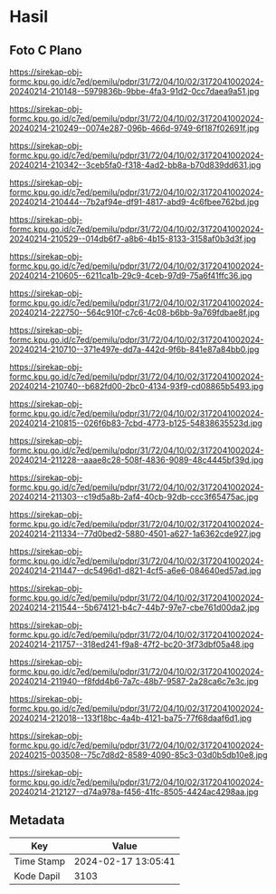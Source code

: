 # Hasil

## Foto C Plano

https://sirekap-obj-formc.kpu.go.id/c7ed/pemilu/pdpr/31/72/04/10/02/3172041002024-20240214-210148--5979836b-9bbe-4fa3-91d2-0cc7daea9a51.jpg

https://sirekap-obj-formc.kpu.go.id/c7ed/pemilu/pdpr/31/72/04/10/02/3172041002024-20240214-210249--0074e287-096b-466d-9749-6f187f02691f.jpg

https://sirekap-obj-formc.kpu.go.id/c7ed/pemilu/pdpr/31/72/04/10/02/3172041002024-20240214-210342--3ceb5fa0-f318-4ad2-bb8a-b70d839dd631.jpg

https://sirekap-obj-formc.kpu.go.id/c7ed/pemilu/pdpr/31/72/04/10/02/3172041002024-20240214-210444--7b2af94e-df91-4817-abd9-4c6fbee762bd.jpg

https://sirekap-obj-formc.kpu.go.id/c7ed/pemilu/pdpr/31/72/04/10/02/3172041002024-20240214-210529--014db6f7-a8b6-4b15-8133-3158af0b3d3f.jpg

https://sirekap-obj-formc.kpu.go.id/c7ed/pemilu/pdpr/31/72/04/10/02/3172041002024-20240214-210605--6211ca1b-29c9-4ceb-97d9-75a6f41ffc36.jpg

https://sirekap-obj-formc.kpu.go.id/c7ed/pemilu/pdpr/31/72/04/10/02/3172041002024-20240214-222750--564c910f-c7c6-4c08-b6bb-9a769fdbae8f.jpg

https://sirekap-obj-formc.kpu.go.id/c7ed/pemilu/pdpr/31/72/04/10/02/3172041002024-20240214-210710--371e497e-dd7a-442d-9f6b-841e87a84bb0.jpg

https://sirekap-obj-formc.kpu.go.id/c7ed/pemilu/pdpr/31/72/04/10/02/3172041002024-20240214-210740--b682fd00-2bc0-4134-93f9-cd08865b5493.jpg

https://sirekap-obj-formc.kpu.go.id/c7ed/pemilu/pdpr/31/72/04/10/02/3172041002024-20240214-210815--026f6b83-7cbd-4773-b125-54838635523d.jpg

https://sirekap-obj-formc.kpu.go.id/c7ed/pemilu/pdpr/31/72/04/10/02/3172041002024-20240214-211228--aaae8c28-508f-4836-9089-48c4445bf39d.jpg

https://sirekap-obj-formc.kpu.go.id/c7ed/pemilu/pdpr/31/72/04/10/02/3172041002024-20240214-211303--c19d5a8b-2af4-40cb-92db-ccc3f65475ac.jpg

https://sirekap-obj-formc.kpu.go.id/c7ed/pemilu/pdpr/31/72/04/10/02/3172041002024-20240214-211334--77d0bed2-5880-4501-a627-1a6362cde927.jpg

https://sirekap-obj-formc.kpu.go.id/c7ed/pemilu/pdpr/31/72/04/10/02/3172041002024-20240214-211447--dc5496d1-d821-4cf5-a6e6-084640ed57ad.jpg

https://sirekap-obj-formc.kpu.go.id/c7ed/pemilu/pdpr/31/72/04/10/02/3172041002024-20240214-211544--5b674121-b4c7-44b7-97e7-cbe761d00da2.jpg

https://sirekap-obj-formc.kpu.go.id/c7ed/pemilu/pdpr/31/72/04/10/02/3172041002024-20240214-211757--318ed241-f9a8-47f2-bc20-3f73dbf05a48.jpg

https://sirekap-obj-formc.kpu.go.id/c7ed/pemilu/pdpr/31/72/04/10/02/3172041002024-20240214-211940--f8fdd4b6-7a7c-48b7-9587-2a28ca6c7e3c.jpg

https://sirekap-obj-formc.kpu.go.id/c7ed/pemilu/pdpr/31/72/04/10/02/3172041002024-20240214-212018--133f18bc-4a4b-4121-ba75-77f68daaf6d1.jpg

https://sirekap-obj-formc.kpu.go.id/c7ed/pemilu/pdpr/31/72/04/10/02/3172041002024-20240215-003508--75c7d8d2-8589-4090-85c3-03d0b5db10e8.jpg

https://sirekap-obj-formc.kpu.go.id/c7ed/pemilu/pdpr/31/72/04/10/02/3172041002024-20240214-212127--d74a978a-f456-41fc-8505-4424ac4298aa.jpg


## Metadata

| Key        | Value               |
| ---------- | ------------------- |
| Time Stamp | 2024-02-17 13:05:41 |
| Kode Dapil | 3103                |



